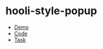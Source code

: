 # hooli-style-popup

- [Demo](https://marionetko.github.io/hooli-style-popup/)
- [Code](https://github.com/Marionetko/hooli-style-popup)
- [Task](https://github.com/kottans/frontend/blob/2022_UA/tasks/html-css-popup.md)